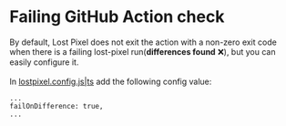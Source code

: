 # Failing GitHub Action check

By default, Lost Pixel does not exit the action with a non-zero exit code when there is a failing lost-pixel run(**differences found** ❌), but you can easily configure it.\
\
In [lostpixel.config.js|ts](../setup/project-configuration/) add the following config value:

```
...
failOnDifference: true,
...
```
